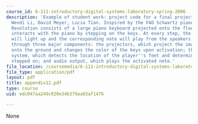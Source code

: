 ```yaml
---
course_id: 6-111-introductory-digital-systems-laboratory-spring-2006
description: 'Example of student work: project code for a final project by Helen Liang,
  Wendi Li, David Meyer, Lucia Tian. Inspired by the FAO Schwartz piano, Piano Dance
  Revolution consists of a large piano keyboard projected onto the floor. The user
  interacts with the piano by stepping on the keys. At every step, the activated keys
  will light up and the corresponding note will play from the speakers. This is accomplished
  through three major components: the projectors, which project the image of the piano
  onto the ground and changes the color of the keys upon activation; the motion detection
  system, which detects the location of the player''s feet and determines the key
  stepped on; and audio output, which plays the activated note.'
file_location: /coursemedia/6-111-introductory-digital-systems-laboratory-spring-2006/edc047aa249c020e34b379aa03af1476_appendix12.pdf
file_type: application/pdf
layout: pdf
title: appendix12.pdf
type: course
uid: edc047aa249c020e34b379aa03af1476

---
```

None